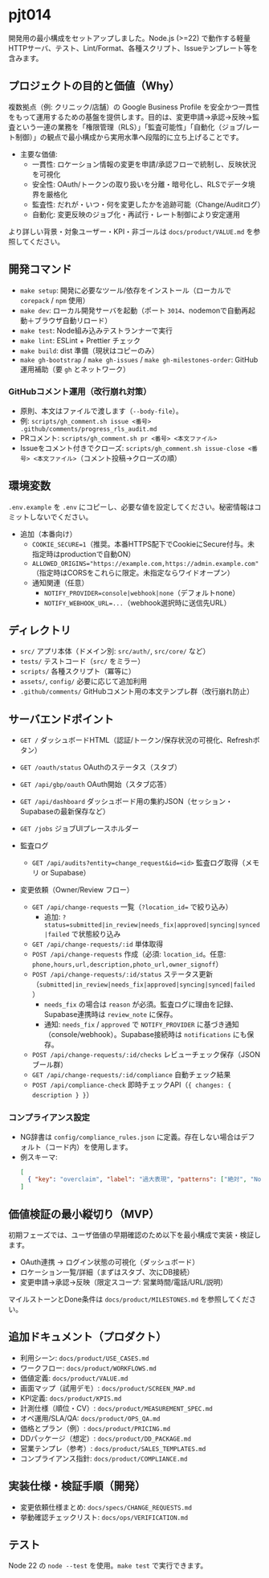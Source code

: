# pjt014

開発用の最小構成をセットアップしました。Node.js (>=22) で動作する軽量HTTPサーバ、テスト、Lint/Format、各種スクリプト、Issueテンプレート等を含みます。

## プロジェクトの目的と価値（Why）

複数拠点（例: クリニック/店舗）の Google Business Profile を安全かつ一貫性をもって運用するための基盤を提供します。目的は、変更申請→承認→反映→監査という一連の業務を「権限管理（RLS）」「監査可能性」「自動化（ジョブ/レート制御）」の観点で最小構成から実用水準へ段階的に立ち上げることです。

- 主要な価値:
  - 一貫性: ロケーション情報の変更を申請/承認フローで統制し、反映状況を可視化
  - 安全性: OAuth/トークンの取り扱いを分離・暗号化し、RLSでデータ境界を厳格化
  - 監査性: だれが・いつ・何を変更したかを追跡可能（Change/Auditログ）
  - 自動化: 変更反映のジョブ化・再試行・レート制御により安定運用

より詳しい背景・対象ユーザー・KPI・非ゴールは `docs/product/VALUE.md` を参照してください。

## 開発コマンド

- `make setup`: 開発に必要なツール/依存をインストール（ローカルで `corepack` / `npm` 使用）
- `make dev`: ローカル開発サーバを起動（ポート `3014`、nodemonで自動再起動＋ブラウザ自動リロード）
- `make test`: Node組み込みテストランナーで実行
- `make lint`: ESLint + Prettier チェック
- `make build`: dist 準備（現状はコピーのみ）
- `make gh-bootstrap` / `make gh-issues` / `make gh-milestones-order`: GitHub運用補助（要 `gh` とネットワーク）

### GitHubコメント運用（改行崩れ対策）
- 原則、本文はファイルで渡します（`--body-file`）。
- 例: `scripts/gh_comment.sh issue <番号> .github/comments/progress_rls_audit.md`
- PRコメント: `scripts/gh_comment.sh pr <番号> <本文ファイル>`
- Issueをコメント付きでクローズ: `scripts/gh_comment.sh issue-close <番号> <本文ファイル>`（コメント投稿→クローズの順）

## 環境変数

`.env.example` を `.env` にコピーし、必要な値を設定してください。秘密情報はコミットしないでください。

- 追加（本番向け）
  - `COOKIE_SECURE=1`（推奨。本番HTTPS配下でCookieにSecure付与。未指定時はproductionで自動ON）
  - `ALLOWED_ORIGINS="https://example.com,https://admin.example.com"`（指定時はCORSをこれらに限定。未指定ならワイドオープン）
  - 通知関連（任意）
    - `NOTIFY_PROVIDER=console|webhook|none`（デフォルトnone）
    - `NOTIFY_WEBHOOK_URL=...`（webhook選択時に送信先URL）

## ディレクトリ

- `src/` アプリ本体（ドメイン別: `src/auth/`, `src/core/` など）
- `tests/` テストコード（`src/` をミラー）
- `scripts/` 各種スクリプト（冪等に）
- `assets/`, `config/` 必要に応じて追加利用
- `.github/comments/` GitHubコメント用の本文テンプレ群（改行崩れ防止）

## サーバエンドポイント

- `GET /` ダッシュボードHTML（認証/トークン/保存状況の可視化、Refreshボタン）
- `GET /oauth/status` OAuthのステータス（スタブ）
- `GET /api/gbp/oauth` OAuth開始（スタブ応答）
- `GET /api/dashboard` ダッシュボード用の集約JSON（セッション・Supabaseの最新保存など）
- `GET /jobs` ジョブUIプレースホルダー
 - 監査ログ
   - `GET /api/audits?entity=change_request&id=<id>` 監査ログ取得（メモリ or Supabase）

- 変更依頼（Owner/Review フロー）
  - `GET /api/change-requests` 一覧（`?location_id=` で絞り込み）
    - 追加: `?status=submitted|in_review|needs_fix|approved|syncing|synced|failed` で状態絞り込み
  - `GET /api/change-requests/:id` 単体取得
  - `POST /api/change-requests` 作成（必須: `location_id`。任意: `phone,hours,url,description,photo_url,owner_signoff`）
  - `POST /api/change-requests/:id/status` ステータス更新（`submitted|in_review|needs_fix|approved|syncing|synced|failed`）
    - `needs_fix` の場合は `reason` が必須。監査ログに理由を記録、Supabase連携時は `review_note` に保存。
    - 通知: `needs_fix` / `approved` で `NOTIFY_PROVIDER` に基づき通知（console/webhook）。Supabase接続時は `notifications` にも保存。
  - `POST /api/change-requests/:id/checks` レビューチェック保存（JSONブール群）
  - `GET /api/change-requests/:id/compliance` 自動チェック結果
  - `POST /api/compliance-check` 即時チェックAPI（`{ changes: { description } }`）

### コンプライアンス設定
- NG辞書は `config/compliance_rules.json` に定義。存在しない場合はデフォルト（コード内）を使用します。
- 例スキーマ:
  ```json
  [
    { "key": "overclaim", "label": "過大表現", "patterns": ["絶対", "No\\.?1"] }
  ]
  ```

## 価値検証の最小縦切り（MVP）

初期フェーズでは、ユーザ価値の早期確認のため以下を最小構成で実装・検証します。

- OAuth連携 → ログイン状態の可視化（ダッシュボード）
- ロケーション一覧/詳細（まずはスタブ、次にDB接続）
- 変更申請→承認→反映（限定スコープ: 営業時間/電話/URL/説明）

マイルストーンとDone条件は `docs/product/MILESTONES.md` を参照してください。

## 追加ドキュメント（プロダクト）

- 利用シーン: `docs/product/USE_CASES.md`
- ワークフロー: `docs/product/WORKFLOWS.md`
- 価値定義: `docs/product/VALUE.md`
- 画面マップ（試用デモ）: `docs/product/SCREEN_MAP.md`
- KPI定義: `docs/product/KPIS.md`
- 計測仕様（順位・CV）: `docs/product/MEASUREMENT_SPEC.md`
- オペ運用/SLA/QA: `docs/product/OPS_QA.md`
- 価格とプラン（例）: `docs/product/PRICING.md`
- DDパッケージ（想定）: `docs/product/DD_PACKAGE.md`
- 営業テンプレ（参考）: `docs/product/SALES_TEMPLATES.md`
- コンプライアンス指針: `docs/product/COMPLIANCE.md`

## 実装仕様・検証手順（開発）

- 変更依頼仕様まとめ: `docs/specs/CHANGE_REQUESTS.md`
- 挙動確認チェックリスト: `docs/ops/VERIFICATION.md`

## テスト

Node 22 の `node --test` を使用。`make test` で実行できます。
